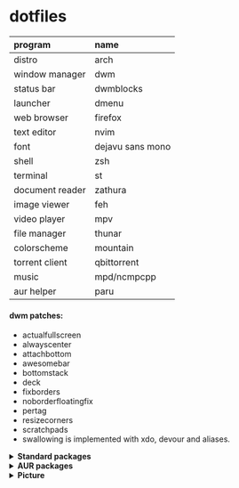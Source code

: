 # dotfiles

| program                               | name                                                                              |
| :---                                  | :---                                                                              |
| distro                                | arch
| window manager                        | dwm
| status bar                            | dwmblocks
| launcher                              | dmenu
| web browser                           | firefox
| text editor                           | nvim
| font                                  | dejavu sans mono
| shell                                 | zsh
| terminal                              | st
| document reader                       | zathura
| image viewer                          | feh
| video player                          | mpv
| file manager                          | thunar
| colorscheme                           | mountain
| torrent client                        | qbittorrent
| music                                 | mpd/ncmpcpp
| aur helper                            | paru

#### dwm patches:
- actualfullscreen
- alwayscenter
- attachbottom
- awesomebar
- bottomstack
- deck
- fixborders
- noborderfloatingfix
- pertag
- resizecorners
- scratchpads
- swallowing is implemented with xdo, devour and aliases.

<details>
<summary><strong>Standard packages</strong></summary>
  
```bash
xorg xorg-xinit xorg-xwininfo xdg-user-dirs nvidia intel-ucode wpa_supplicant git tlp tlp-rdw powertop htop maim pulseaudio pulseaudio-alsa alsa-firmware alsa-plugins alsa-utils pavucontrol networkmanager feh mpc ncmpcpp ranger thunar tumbler gvfs gvfs-mtp thunar-volman thunar-media-tags-plugin mpv dmenu neovim firefox qutebrowser zathura zathura-pdf-mupdf qbittorrent youtube-dl lxappearance obs ffmpeg ffmpegthumbnailer imagemagick arandr picom man tldr dunst xclip xdotool unzip unrar p7zip keepassxc terminus-font ttf-dejavu libreoffice fzf adobe-source-han-sans-jp-fonts cherrytree ufw zsh zsh-syntax-highlighting zsh-autosuggestions xdo wget exa 
```
</details>


<details>
<summary><strong>AUR packages</strong></summary>
  
```bash
devour xidlehook

```
</details>


<details>
<summary><strong>Picture</strong></summary>

![1](https://u.cubeupload.com/earl_/desktop.png)
</details>

